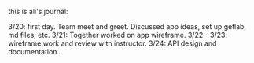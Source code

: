 this is ali's journal:

3/20: first day. Team meet and greet. Discussed app ideas, set up getlab, md files, etc.
3/21: Together worked on app wireframe.
3/22 - 3/23: wireframe work and review with instructor.
3/24: API design and documentation.
